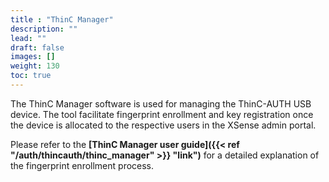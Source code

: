 ```yaml
---
title : "ThinC Manager"
description: ""
lead: ""
draft: false
images: []
weight: 130
toc: true
---
```


The ThinC Manager software is used for managing the ThinC-AUTH USB device. The tool facilitate fingerprint enrollment and key registration once the device is allocated to the respective users in the XSense admin portal.

Please refer to the **[ThinC Manager user guide]({{< ref "/auth/thincauth/thinc_manager" >}} "link")** for a detailed explanation of the fingerprint enrollment process.
